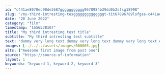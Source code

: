 ```yaml
---
id: "c441ae8070ec90de3687ggggggggggg9678984b39dd0b2sfsg18998"
slug: "/my-third-intresting-tesggggggggggggggt-tit67896789lsfgse-c441ae8070ec90de384b39dd0b218998"
date: "20 June 2022"
category: "film"
timestamp: "1656538107"
title: "My third intresting test title"
subtitle: "My third intresting test subtitle"
text: "dummy very long text dummy very long text dummy very long text dummy very long text dummy very long text dummy very long text dummy very long text dummy very long text dummy very long text dummy very long text dummy very long text dummy very long text dummy very long text dummy very long text dummy very long text dummy very long text "
images: [../../../assets/images/000005.jpg]
alts: ["Awesome first image from post one"]
source: "https://source-of-information"
layout: 1
keywords: "keyword 1, keyword 2, keyword 3"
---
```

